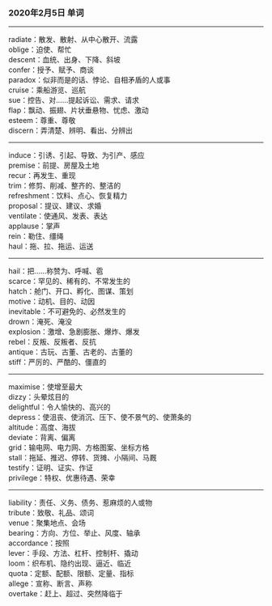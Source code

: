 ### 2020年2月5日 单词
- - -
radiate：散发、散射、从中心散开、流露  
oblige：迫使、帮忙  
descent：血统、出身、下降、斜坡  
confer：授予、赋予、商谈  
paradox：似非而是的话、悖论、自相矛盾的人或事  
cruise：乘船游览、巡航  
sue：控告、对……提起诉讼、需求、请求  
flap：飘动、振翅、片状垂悬物、忧虑、激动  
esteem：尊重、尊敬  
discern：弄清楚、辨明、看出、分辨出  
- - -
induce：引诱、引起、导致、为引产、感应  
premise：前提、房屋及土地  
recur：再发生、重现  
trim：修剪、削减、整齐的、整洁的  
refreshment：饮料、点心、恢复精力  
proposal：提议、建议、求婚  
ventilate：使通风、发表、表达  
applause：掌声  
rein：勒住、缰绳  
haul：拖、拉、拖运、运送  
- - -
hail：把……称赞为、呼喊、雹  
scarce：罕见的、稀有的、不常发生的  
hatch：舱门、开口、孵化、图谋、策划  
motive：动机、目的、动因  
inevitable：不可避免的、必然发生的  
drown：淹死、淹没  
explosion：激增、急剧膨胀、爆炸、爆发  
rebel：反叛、反叛者、反抗  
antique：古玩、古董、古老的、古董的  
stiff：严厉的、严酷的、僵直的  
- - -
maximise：使增至最大  
dizzy：头晕炫目的  
delightful：令人愉快的、高兴的  
depress：使沮丧、使消沉、压下、使不景气的、使萧条的  
altitude：高度、海拔  
deviate：背离、偏离  
grid：输电网、电力网、方格图案、坐标方格  
stall：拖延、推迟、停转、货摊、小隔间、马厩  
testify：证明、证实、作证  
privilege：特权、优惠待遇、荣幸  
- - -
liability：责任、义务、债务、惹麻烦的人或物  
tribute：致敬、礼品、颂词  
venue：聚集地点、会场  
bearing：方向、方位、举止、风度、轴承  
accordance：按照  
lever：手段、方法、杠杆、控制杆、撬动  
loom：织布机、隐约出现、逼近、临近  
quota：定额、配额、限额、定量、指标  
allege：宣称、断言、声称  
overtake：赶上、超过、突然降临于